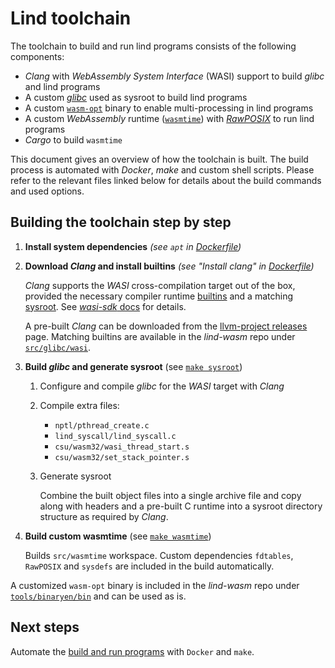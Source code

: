 # Lind toolchain

The toolchain to build and run lind programs consists of the following components:

- *Clang* with *WebAssembly System Interface* (WASI) support to build *glibc*
  and lind programs
- A custom [*glibc*](../internal/libc.md) used as sysroot to build
  lind programs
- A custom [`wasm-opt`](../internal/multiprocess-support.md) binary to enable multi-processing
  in lind programs
- A custom *WebAssembly* runtime ([`wasmtime`](../internal/wasmtime.md)) with
  [*RawPOSIX*](../internal/rawposix.md) to run lind programs
- *Cargo* to build `wasmtime`

This document gives an overview of how the toolchain is built. The build process
is automated with *Docker*, *make* and custom shell scripts. Please refer to
the relevant files linked below for details about the build commands and used
options.


## Building the toolchain step by step

1. __Install system dependencies__ *(see `apt` in [Dockerfile](https://github.com/Lind-Project/lind-wasm/blob/main/scripts/Dockerfile.e2e))*

2. __Download *Clang* and install builtins__ *(see "Install clang" in [Dockerfile](https://github.com/Lind-Project/lind-wasm/blob/main/scripts/Dockerfile.e2e))*

    *Clang* supports the *WASI* cross-compilation target out of
    the box, provided the necessary compiler runtime
    [builtins](https://clang.llvm.org/docs/Toolchain.html#compiler-rt-llvm) and
    a matching [sysroot](https://clang.llvm.org/docs/CrossCompilation.html).
    See [*wasi-sdk* docs](https://github.com/WebAssembly/wasi-sdk) for details.

    A pre-built *Clang* can be downloaded from the
    [llvm-project releases](https://github.com/llvm/llvm-project/releases/) page.
    Matching builtins are available in the *lind-wasm* repo under
    [`src/glibc/wasi`](https://github.com/Lind-Project/lind-wasm/tree/main/src/glibc/wasi).

3. __Build *glibc* and generate sysroot__ (see [`make sysroot`](https://github.com/Lind-Project/lind-wasm/blob/main/Makefile))
    1. Configure and compile *glibc* for the *WASI* target with *Clang*

    2. Compile extra files:
        - `nptl/pthread_create.c`
        - `lind_syscall/lind_syscall.c`
        - `csu/wasm32/wasi_thread_start.s`
        - `csu/wasm32/set_stack_pointer.s`

    3. Generate sysroot

        Combine the built object files into a single archive file and copy
        along with headers and a pre-built C runtime into a
        sysroot directory structure as required by *Clang*.

4. __Build custom wasmtime__ (see [`make wasmtime`](https://github.com/Lind-Project/lind-wasm/blob/main/Makefile))

      Builds `src/wasmtime` workspace. Custom dependencies `fdtables`, `RawPOSIX`
      and `sysdefs` are included in the build automatically.


A customized `wasm-opt` binary is included in the *lind-wasm* repo under
[`tools/binaryen/bin`](https://github.com/Lind-Project/lind-wasm/blob/main/tools/binaryen/bin)
and can be used as is.


## Next steps

Automate the [build and run programs](unit-tests.md) with `Docker` and `make`.
